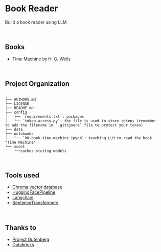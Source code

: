 Book Reader
==============================

Build a book reader using LLM

<br>

Books 
--------------------
 * Time Machine by H. G. Wells

<br>

Project Organization
--------------------
    .
    ├── AUTHORS.md
    ├── LICENSE
    ├── README.md
    ├── config
    │   ├── `requirements.txt`: packages
    │   └── `token_access.py`: the file is used to store tokens (remember to add the filename in `.gitignore` file to protect your token) 
    ├── data
    ├── notebooks
    │   └── `00-book-time-machine.ipynb`: teaching LLM to read the book "Time Machine"
    └── model
        └──cache: storing models

<br>

Tools used
--------------------
 * [Chroma vector database](https://github.com/chroma-core/chroma)
 * [HuggingFacePipeline](https://python.langchain.com/docs/integrations/llms/huggingface_pipelines)
 * [Langchain](https://github.com/langchain-ai/langchain)
 * [SentenceTransformers](https://github.com/UKPLab/sentence-transformers)


<br>

Thanks to
--------------------
 * [Project Gutenberg](https://www.gutenberg.org/)
 * [Databricks](https://www.edx.org/learn/computer-science/databricks-large-language-models-application-through-production)